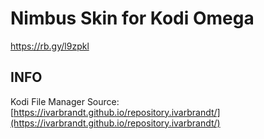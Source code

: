 # Nimbus Skin for Kodi Omega

 https://rb.gy/l9zpkl

## INFO

Kodi File Manager Source: [https://ivarbrandt.github.io/repository.ivarbrandt/](https://ivarbrandt.github.io/repository.ivarbrandt/)

